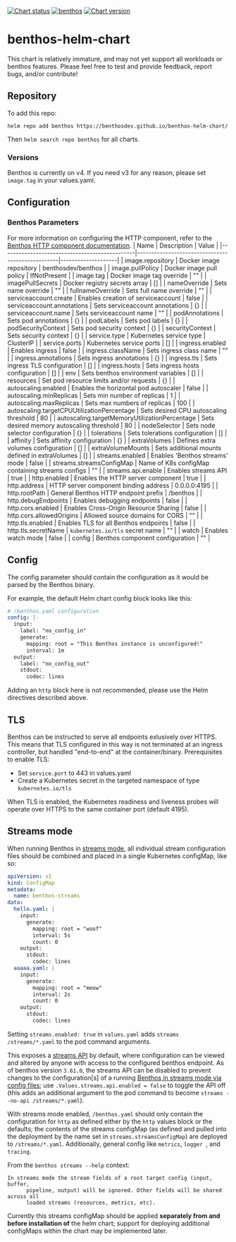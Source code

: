 [![Chart status](https://img.shields.io/badge/Chart%20status-WIP-yellow)](https://github.com/benthosdev/benthos-helm-chart)
[![benthos](https://img.shields.io/badge/benthos-v4.11.0-green)](https://github.com/Jeffail/benthos/releases/tag/v4.11.0)
[![Chart version](https://img.shields.io/badge/Chart%20version-v0.7.2-green)](https://github.com/benthosdev/benthos-helm-chart/releases/tag/0.7.2)

# benthos-helm-chart

This chart is relatively immature, and may not yet support all workloads or benthos features.  Please feel free to test and provide feedback, report bugs, and/or contribute!

## Repository

To add this repo:
```
helm repo add benthos https://benthosdev.github.io/benthos-helm-chart/
```
Then `helm search repo benthos` for all charts.

### Versions
Benthos is currently on v4.  If you need v3 for any reason, please set `image.tag` in your values.yaml.

## Configuration

### Benthos Parameters

For more information on configuring the HTTP component, refer to the [Benthos HTTP component documentation](https://www.benthos.dev/docs/components/http/about).
| Name                                          | Description                                      | Value              |
|-----------------------------------------------|--------------------------------------------------|--------------------|
| image.repository                              | Docker image repository                          | benthosdev/benthos |
| image.pullPolicy                              | Docker image pull policy                         | IfNotPresent       |
| image.tag                                     | Docker image tag override                        | ""                 |
| imagePullSecrets                              | Docker registry secrets array                    | []                 |
| nameOverride                                  | Sets name override                               | ""                 |
| fullnameOverride                              | Sets full name override                          | ""                 |
| serviceaccount.create                         | Enables creation of serviceaccount               | false              |
| serviceaccount.annotations                    | Sets serviceaccount annotations                  | {}                 |
| serviceaccount.name                           | Sets serviceaccount name                         | ""                 |
| podAnnotations                                | Sets pod annotations                             | {}                 |
| podLabels                                     | Sets pod labels                                  | {}                 |
| podSecurityContext                            | Sets pod security context                        | {}                 |
| securityContext                               | Sets security context                            | {}                 |
| service.type                                  | Kubernetes service type                          | ClusterIP          |
| service.ports                                 | Kubernetes service ports                         | []                 |
| ingress.enabled                               | Enables ingress                                  | false              |
| ingress.className                             | Sets ingress class name                          | ""                 |
| ingress.annotations                           | Sets ingress annotations                         | {}                 |
| ingress.tls                                   | Sets ingress TLS configuration                   | []                 |
| ingress.hosts                                 | Sets ingress hosts configuration                 | []                 |
| env                                           | Sets benthos environment variables               | []                 |
| resources                                     | Set pod resource limits and/or requests          | {}                 |
| autoscaling.enabled                           | Enables the horizontal pod autoscaler            | false              |
| autoscaling.minReplicas                       | Sets min number of replicas                      | 1                  |
| autoscaling.maxReplicas                       | Sets max numbers of replicas                     | 100                |
| autoscaling.targetCPUUtilizationPercentage    | Sets desired CPU autoscaling threshold           | 80                 |
| autoscaling.targetMemoryUtilizationPercentage | Sets desired memory autoscaling threshold        | 80                 |
| nodeSelector                                  | Sets node selector configuration                 | {}                 |
| tolerations                                   | Sets tolerations configuration                   | []                 |
| affinity                                      | Sets affinity configuration                      | {}                 |
| extraVolumes                                  | Defines extra volumes configuration              | []                 |
| extraVolumeMounts                             | Sets additional mounts defined in extraVolumes   | []                 |
| streams.enabled                               | Enables 'Benthos streams' mode                   | false              |
| streams.streamsConfigMap                      | Name of K8s configMap containing streams configs | ""                 |
| streams.api.enable                            | Enables streams API                              | true               |
| http.enabled                                  | Enables the HTTP server component                | true               |
| http.address                                  | HTTP server component binding address            | 0.0.0.0:4195       |
| http.rootPath                                 | General Benthos HTTP endpoint prefix             | /benthos           |
| http.debugEndpoints                           | Enables debugging endpoints                      | false              |
| http.cors.enabled                             | Enables Cross-Origin Resource Sharing            | false              |
| http.cors.allowedOrigins                      | Allowed source domains for CORS                  | ""                 |
| http.tls.enabled                              | Enables TLS for all Benthos endpoints            | false              |
| http.tls.secretName                           | `kubernetes.io/tls` secret name                  | ""                 |
| watch                                         | Enables watch mode                               | false              |
| config                                        | Benthos component configuration                  | ""                 |

## Config

The config parameter should contain the configuration as it would be parsed by the Benthos binary.

For example, the default Helm chart config block looks like this:

```yaml
# /benthos.yaml configuration
config: |-
  input:
    label: "no_config_in"
    generate:
      mapping: root = "This Benthos instance is unconfigured!"
      interval: 1m
  output:
    label: "no_config_out"
    stdout:
      codec: lines
```

Adding an `http` block here is not recommended, please use the Helm directives described above.

## TLS

Benthos can be instructed to serve all endpoints exlusively over HTTPS.  This means that TLS configured in this way is not terminated at an ingress controller, but handled "end-to-end" at the container/binary. Prerequisites to enable TLS:
- Set `service.port` to 443 in values.yaml
- Create a Kubernetes secret in the targeted namespace of type `kubernetes.io/tls`

When TLS is enabled, the Kubernetes readiness and liveness probes will operate over HTTPS to the same container port (default 4195).

## Streams mode

When running Benthos in [streams mode](https://www.benthos.dev/docs/guides/streams_mode/about), all individual stream configuration files should be combined and placed in a single Kubernetes configMap, like so:

```yaml
apiVersion: v1
kind: ConfigMap
metadata:
  name: benthos-streams
data:
  hello.yaml: |
    input:
      generate:
        mapping: root = "woof"
        interval: 5s
        count: 0
    output:
      stdout:
        codec: lines
  aaaaa.yaml: |
    input:
      generate:
        mapping: root = "meow"
        interval: 2s
        count: 0
    output:
      stdout:
        codec: lines
```
Setting `streams.enabled: true` in `values.yaml` adds `streams /streams/*.yaml` to the pod command arguments.  

This exposes a [streams API](https://www.benthos.dev/docs/guides/streams_mode/streams_api) by default, where configuration can be viewed and altered by anyone with access to the configured benthos endpoint.  As of benthos version `3.61.0`, the streams API can be disabled to prevent changes to the configuration[s] of a running [Benthos in streams mode via config files](https://www.benthos.dev/docs/guides/streams_mode/using_config_files); use `.Values.streams.api.enabled = false` to toggle the API off (this adds an additional argument to the pod command to become `streams --no-api /streams/*.yaml`).

With streams mode enabled, `/benthos.yaml` should only contain the configuration for `http` as defined either by the `http` values block or the defaults; the contents of the streams configMap (as defined and pulled into the deployment by the name set in `streams.streamsConfigMap`) are deployed to `/streams/*.yaml`. Additionally, general config like `metrics`, `logger `, and `tracing`.

From the `benthos streams --help` context:

```
In streams mode the stream fields of a root target config (input, buffer,
      pipeline, output) will be ignored. Other fields will be shared across all
      loaded streams (resources, metrics, etc).
```

Currently this streams configMap should be applied **separately from and before installation of** the helm chart; support for deploying additional configMaps within the chart may be implemented later.
